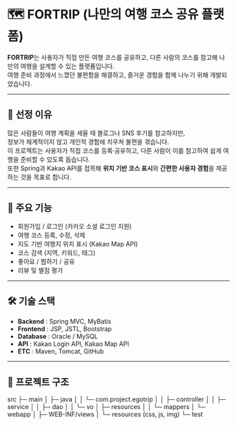 # 🗺️ FORTRIP (나만의 여행 코스 공유 플랫폼)

**FORTRIP**는 사용자가 직접 만든 여행 코스를 공유하고, 다른 사람의 코스를 참고해 나만의 여행을 설계할 수 있는 플랫폼입니다.  
여행 준비 과정에서 느꼈던 불편함을 해결하고, 즐거운 경험을 함께 나누기 위해 개발되었습니다.  

---

## 📌 선정 이유
많은 사람들이 여행 계획을 세울 때 블로그나 SNS 후기를 참고하지만,  
정보가 체계적이지 않고 개인적 경험에 치우쳐 불편을 겪습니다.  
이 프로젝트는 사용자가 직접 코스를 등록·공유하고, 다른 사람이 이를 참고하여 쉽게 여행을 준비할 수 있도록 돕습니다.  
또한 Spring과 Kakao API를 접목해 **위치 기반 코스 표시**와 **간편한 사용자 경험**을 제공하는 것을 목표로 합니다.  

---

## 🚀 주요 기능
- 회원가입 / 로그인 (카카오 소셜 로그인 지원)
- 여행 코스 등록, 수정, 삭제
- 지도 기반 여행지 위치 표시 (Kakao Map API)
- 코스 검색 (지역, 키워드, 태그)
- 좋아요 / 찜하기 / 공유
- 리뷰 및 별점 평가

---

## 🛠 기술 스택
- **Backend** : Spring MVC, MyBatis  
- **Frontend** : JSP, JSTL, Bootstrap  
- **Database** : Oracle / MySQL  
- **API** : Kakao Login API, Kakao Map API  
- **ETC** : Maven, Tomcat, GitHub  

---

## 📂 프로젝트 구조
src
├─ main
│ ├─ java
│ │ └─ com.project.egotrip
│ │ ├─ controller
│ │ ├─ service
│ │ ├─ dao
│ │ └─ vo
│ ├─ resources
│ │ └─ mappers
│ └─ webapp
│ ├─ WEB-INF/views
│ └─ resources (css, js, img)
└─ test
